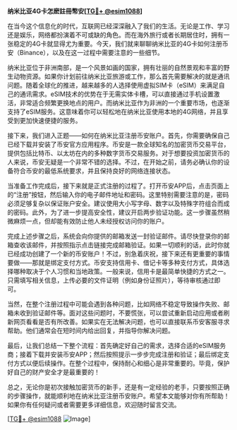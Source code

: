 **纳米比亚4G卡怎麽註冊幣安[[TG💪+ @esim1088](https://t.me/s/esim1088)]**

在当今这个信息化的时代，互联网已经深深融入了我们的生活。无论是工作、学习还是娱乐，网络都扮演着不可或缺的角色。而在海外旅行或者长期居住时，拥有一张稳定的4G卡就显得尤为重要。今天，我们就来聊聊纳米比亚的4G卡如何注册币安（Binance），以及在这一过程中需要注意的一些细节。

纳米比亚位于非洲南部，是一个风景如画的国家，拥有壮丽的自然景观和丰富的野生动物资源。如果你计划前往纳米比亚旅游或工作，那么首先需要解决的就是通讯问题。随着全球化的推进，越来越多的人选择使用虚拟SIM卡（eSIM）来满足自己的通讯需求。eSIM技术的优势在于无需实体卡槽，可以直接通过手机设置激活，非常适合频繁更换地点的用户。而纳米比亚作为非洲的一个重要市场，也逐渐支持了eSIM服务。这意味着你可以轻松地在纳米比亚使用本地的4G网络，并且享受到更加快速便捷的服务。

接下来，我们进入正题——如何在纳米比亚注册币安账户。首先，你需要确保自己已经下载并安装了币安官方应用程序。币安是一款全球知名的加密货币交易平台，提供包括比特币、以太坊在内的多种数字货币交易服务。对于想要投资加密货币的人来说，币安无疑是一个非常不错的选择。不过，在开始之前，请务必确认你的设备符合币安的最低系统要求，并且保持良好的网络连接状态。

当准备工作完成后，接下来就是正式注册的过程了。打开币安APP后，点击页面上的“注册”按钮，然后输入你的电子邮件地址和密码。这里特别需要注意的是，密码必须足够复杂以保证账户安全。建议使用大小写字母、数字以及特殊字符组合而成的密码。此外，为了进一步提高安全性，建议开启两步验证功能。这一步骤虽然稍微麻烦一点，但却能有效防止他人未经授权访问你的账户。

完成上述步骤之后，系统会向你提供的邮箱发送一封验证邮件。请尽快登录你的邮箱查收该邮件，并按照指示点击链接完成邮箱验证。如果一切顺利的话，此时你就已经成功创建了一个新的币安账户！不过，别急着庆祝，接下来还有更重要的事情要做——那就是绑定支付方式。币安支持信用卡、借记卡等多种支付方式，具体选择哪种取决于个人习惯和当地政策。一般来说，信用卡是最简单快捷的方式之一。只需填写相关信息，上传必要的文件证明（例如身份证照片），等待审核通过即可。

当然，在整个注册过程中可能会遇到各种问题，比如网络不稳定导致操作失败、邮箱未收到验证邮件等。面对这些问题时，不要慌张，可以尝试重新启动应用或者刷新网页看看是否有所改善。如果实在无法解决问题，也可以直接联系币安客服寻求帮助。他们通常会在短时间内给出回复，并指导你解决问题。

最后，让我们总结一下整个流程：首先确定好自己的需求，选择合适的eSIM服务商；接着下载并安装币安APP；然后按照提示一步步完成注册和验证；最后绑定支付方式以便后续操作。在整个过程中，保持耐心和细心是非常重要的。毕竟，保护好自己的财产安全才是最重要的！

总之，无论你是初次接触加密货币的新手，还是有一定经验的老手，只要按照正确的步骤操作，就能顺利地在纳米比亚注册币安账户。希望本文能够对你有所帮助！如果你有任何疑问或者需要更多详细信息，欢迎随时留言交流。

[[TG💪+ @esim1088](https://t.me/s/esim1088) ![Image](https://i.postimg.cc/4NQfJmqS/Snipaste-2025-05-13-00-14-12.png)]